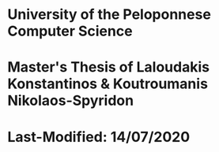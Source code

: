 # University of the Peloponnese Computer Science
# Master's Thesis of Laloudakis Konstantinos & Koutroumanis Nikolaos-Spyridon 
# Last-Modified: 14/07/2020

